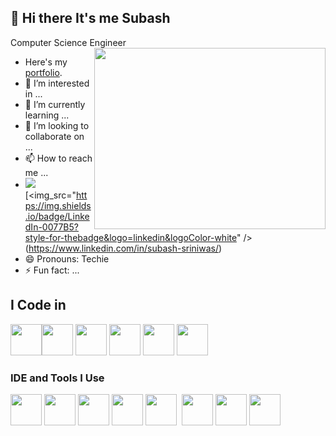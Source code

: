 
## 👋 Hi there It's me Subash

Computer Science Engineer
<img align="right" width="370" height="290" src="https://i.pinimg.com/originals/47/f0/34/47f0342cec72b800463bf003eac1257e.gif">
- Here's my [portfolio](https://subashsriniwas.github.io/portfolio/).
- 👀 I’m interested in ...
- 🌱 I’m currently learning ...
- 💞️ I’m looking to collaborate on ...
- 📫 How to reach me ...
  <br />
- [<img src="https://img.shields.io/badge/Twitter-1DA1F2?style=for-the
badge&logo=twitter&logoColor=white" />](https://twitter.com/hareesh_dev)
[<img_src="https://img.shields.io/badge/LinkedIn-0077B5?style-for-thebadge&logo=linkedin&logoColor-white" />(https://www.linkedin.com/in/subash-sriniwas/)
- 😄 Pronouns: Techie
- ⚡ Fun fact: ...

  
## I Code in 
<img height="50" width="50" src="https://github.com/subashsriniwas/subashsriniwas/assets/132041545/3311b62c-cb62-455b-999f-7ee6556a1705" /><img height="50" width="50" src="https://img.icons8.com/color/48/000000/python.png" /> <img height="50" width="50" src="https://github.com/subashsriniwas/subashsriniwas/assets/132041545/a3802509-5bdd-45dc-b83f-bd2ce4b422a9" /> <img height="50" width="50" src="https://github.com/subashsriniwas/subashsriniwas/assets/132041545/56bcaf14-c550-4054-8c86-ae3570d74724" /> <img height="50" width="50" src="" /> <img height="50" width="50" src="" /> 


### IDE and Tools I Use
<img height="50" width="50" src="https://img.icons8.com/color/48/000000/visual-studio-code2019.png"/> <img height="50" width="50" src="[https://icons8.com/icon/F7REdHlg6KJX/intellij-idea](https://github.com/subashsriniwas/subashsriniwas/assets/132041545/a4631ae2-eb55-4eb8-bbb7-a02118f03e73)"/> <img height="50" width="50" src="https://img.icons8.com/color/50/000000/git.png"/> <img height="50" width="50" src="https://img.icons8.com/dusk/64/000000/anaconda.png"/> <img height="50" src="https://img.icons8.com/officel/480/null/java-eclipse.png"/> <img height="50"/> <img height="50" width="50" src="" /> <img height="50" width="50" src="" /> <img height="50" width="50" src="" /> 











